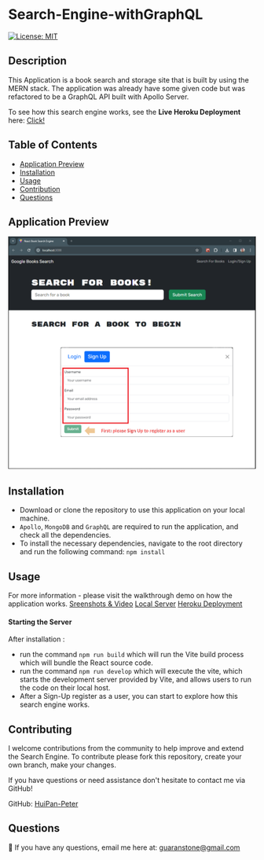 # Search-Engine-withGraphQL

[![License: MIT](https://img.shields.io/badge/License-MIT-yellow.svg)](https://github.com/siennameow/social-network-API/blob/main/LICENSE)

## Description

This Application is a book search and storage site that is built by using the MERN stack. The application was already have some given code but was refactored to be a GraphQL API built with Apollo Server.

To see how this search engine works, see the **Live Heroku Deployment** here: [Click!](https://dry-garden-61203-f464af7524b7.herokuapp.com)

## Table of Contents

- [Application Preview](#application-preview)
- [Installation](#installation)
- [Usage](#usage)
- [Contribution](#contribution)
- [Questions](#questions)

## Application Preview
![alt text](./assets/Home-Preview.png)

## Installation

- Download or clone the repository to use this application on your local machine.
- `Apollo`, `MongoDB` and `GraphQL` are required to run the application, and check all the dependencies.
- To install the necessary dependencies, navigate to the root directory and run the following command:
  `npm install`

## Usage

For more information - please visit the walkthrough demo on how the application works.
[Sreenshots & Video](https://github.com/HuiPan-Peter/Search-Engine-withGraphQL/tree/main/assets)
[Local Server](https://github.com/HuiPan-Peter/Search-Engine-withGraphQL/blob/main/assets/Walkthrough%20Video_LocalServer.mp4)
[Heroku Deployment](https://github.com/HuiPan-Peter/Search-Engine-withGraphQL/blob/main/assets/Walkthrough%20Video_HerokuDeployed.mp4)

#### Starting the Server

After installation :
- run the command `npm run build` which will run the Vite build process which will bundle the React source code.
- run the command `npm run develop` which will execute the vite, which starts the development server provided by Vite, and allows users to run the code on their local host.
- After a Sign-Up register as a user, you can start to explore how this search engine works.

## Contributing

I welcome contributions from the community to help improve and extend the Search Engine. To contribute please fork this repository, create your own branch, make your changes. 

If you have questions or need assistance don't hesitate to contact me via GitHub!

GitHub: [HuiPan-Peter](https://github.com/HuiPan-Peter)

## Questions

📩 If you have any questions, email me here at: guaranstone@gmail.com
